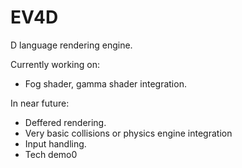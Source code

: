 EV4D
====

D language rendering engine.

Currently working on:
* Fog shader, gamma shader integration.

In near future:
* Deffered rendering.
* Very basic collisions or physics engine integration
* Input handling.
* Tech demo0
